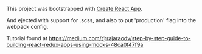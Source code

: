 This project was bootstrapped with [Create React App](https://github.com/facebookincubator/create-react-app).

And ejected with support for .scss, and also to put 'production' flag into the webpack
config.

Tutorial found at 
https://medium.com/@rajaraodv/step-by-step-guide-to-building-react-redux-apps-using-mocks-48ca0f47f9a

